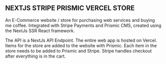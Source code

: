 ## NEXTJS STRIPE PRISMIC VERCEL STORE

An E-Commerce website / store for purchasing web services and buying me coffee.
Integrated with Stripe Payments and Prismic CMS, created using the NextJs SSR React framework. 

The API is a NextJs API Endpoint.
The entire web app is hosted on Vercel.
Items for the store are added to the website with Prismic.
Each item in the store needs to be added to Prismic and Stripe.
Stripe handles checkout after everything is in the cart.
